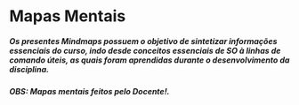 # Mapas Mentais

##### Os presentes Mindmaps possuem o objetivo de sintetizar informações essenciais do curso, indo desde conceitos essenciais de SO à linhas de comando úteis, as quais foram aprendidas durante o desenvolvimento da disciplina.

##### **OBS:** Mapas mentais feitos pelo Docente!.
